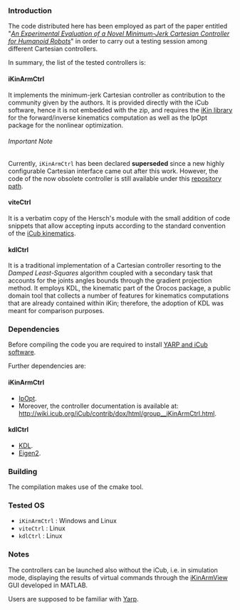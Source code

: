 
### Introduction
The code distributed here has been employed as part of the paper entitled "[_An Experimental Evaluation of a Novel Minimum-Jerk Cartesian Controller for Humanoid Robots_](https://doi.org/10.1109/IROS.2010.5650851)" in order to carry out a testing session among different Cartesian controllers.

In summary, the list of the tested controllers is:

#### iKinArmCtrl
It implements the minimum-jerk Cartesian controller as contribution to the community given by the authors. It is provided directly with the iCub software, hence it is not embedded with the zip, and requires the [iKin library](http://wiki.icub.org/iCub/main/dox/html/group__iKin.html) for the forward/inverse kinematics computation as well as the IpOpt package for the nonlinear optimization.

###### Important Note
Currently, `iKinArmCtrl` has been declared **superseded** since a new highly configurable Cartesian interface came out after this work. However, the code of the now obsolete controller is still available under this [repository path](https://sourceforge.net/p/robotcub/code/HEAD/tree/trunk/iCub/contrib/src/superseded/iKinArmCtrl).

#### viteCtrl
It is a verbatim copy of the Hersch's module with the small addition of code snippets that allow accepting inputs according to the standard convention of the [iCub kinematics](http://wiki.icub.org/wiki/ICubForwardKinematics).

#### kdlCtrl
It is a traditional implementation of a Cartesian controller resorting to the _Damped Least-Squares_ algorithm coupled with a secondary task that accounts for the joints angles bounds through the gradient projection method. It employs KDL, the kinematic part of the Orocos package, a public domain tool that collects a number of features for kinematics computations that are already contained within iKin; therefore, the adoption of KDL was meant for comparison purposes.

### Dependencies
Before compiling the code you are required to install [YARP and iCub software](http://wiki.icub.org/wiki/ICub_Software_Installation).

Further dependencies are:

#### iKinArmCtrl
- [IpOpt](http://wiki.icub.org/wiki/Installing_IPOPT).
- Moreover, the controller documentation is available at: http://wiki.icub.org/iCub/contrib/dox/html/group__iKinArmCtrl.html.

#### kdlCtrl
- [KDL](http://www.orocos.org/kdl).
- [Eigen2](http://eigen.tuxfamily.org/index.php?title=Main_Page).

### Building
The compilation makes use of the cmake tool.

### Tested OS
- `iKinArmCtrl` : Windows and Linux
- `viteCtrl`    : Linux
- `kdlCtrl`     : Linux

### Notes
The controllers can be launched also without the iCub, i.e. in simulation mode, displaying the results of virtual commands through the [iKinArmView](https://github.com/pattacini/icub-contrib/tree/master/matlabViewers/src/iKinArmView) GUI developed in MATLAB.

Users are supposed to be familiar with [Yarp](http://wiki.icub.org/yarp).

